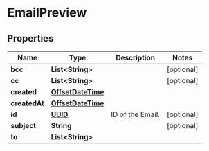 
# EmailPreview

## Properties
Name | Type | Description | Notes
------------ | ------------- | ------------- | -------------
**bcc** | **List&lt;String&gt;** |  |  [optional]
**cc** | **List&lt;String&gt;** |  |  [optional]
**created** | [**OffsetDateTime**](OffsetDateTime.md) |  | 
**createdAt** | [**OffsetDateTime**](OffsetDateTime.md) |  | 
**id** | [**UUID**](UUID.md) | ID of the Email. |  [optional]
**subject** | **String** |  |  [optional]
**to** | **List&lt;String&gt;** |  | 



